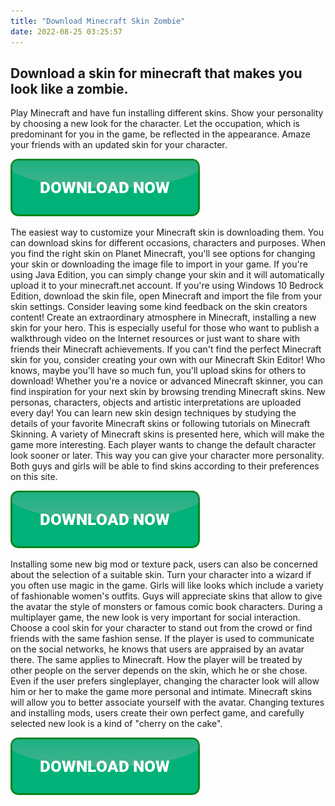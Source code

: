 ```yaml
---
title: "Download Minecraft Skin Zombie"
date: 2022-08-25 03:25:57
---
```


## Download a skin for minecraft that makes you look like a zombie.

Play Minecraft and have fun installing different skins. Show your personality by choosing a new look for the character. Let the occupation, which is predominant for you in the game, be reflected in the appearance. Amaze your friends with an updated skin for your character.

[![button](https://github.com/minecraftbay/minecraftbay.github.io/blob/main/dlbutton.png?raw=true)](https://minecraftsync.com/download-minecraft-skin)


The easiest way to customize your Minecraft skin is downloading them. You can download skins for different occasions, characters and purposes. When you find the right skin on Planet Minecraft, you'll see options for changing your skin or downloading the image file to import in your game. If you're using Java Edition, you can simply change your skin and it will automatically upload it to your minecraft.net account. If you're using Windows 10 Bedrock Edition, download the skin file, open Minecraft and import the file from your skin settings. Consider leaving some kind feedback on the skin creators content!
Create an extraordinary atmosphere in Minecraft, installing a new skin for your hero. This is especially useful for those who want to publish a walkthrough video on the Internet resources or just want to share with friends their Minecraft achievements.
If you can't find the perfect Minecraft skin for you, consider creating your own with our Minecraft Skin Editor! Who knows, maybe you'll have so much fun, you'll upload skins for others to download! Whether you're a novice or advanced Minecraft skinner, you can find inspiration for your next skin by browsing trending Minecraft skins. New personas, characters, objects and artistic interpretations are uploaded every day! You can learn new skin design techniques by studying the details of your favorite Minecraft skins or following tutorials on Minecraft Skinning.
A variety of Minecraft skins is presented here, which will make the game more interesting. Each player wants to change the default character look sooner or later. This way you can give your character more personality. Both guys and girls will be able to find skins according to their preferences on this site.

[![button](https://github.com/minecraftbay/minecraftbay.github.io/blob/main/dlbutton.png?raw=true)](https://minecraftsync.com/download-minecraft-skin)


Installing some new big mod or texture pack, users can also be concerned about the selection of a suitable skin. Turn your character into a wizard if you often use magic in the game. Girls will like looks which include a variety of fashionable women's outfits. Guys will appreciate skins that allow to give the avatar the style of monsters or famous comic book characters.
During a multiplayer game, the new look is very important for social interaction. Choose a cool skin for your character to stand out from the crowd or find friends with the same fashion sense. If the player is used to communicate on the social networks, he knows that users are appraised by an avatar there. The same applies to Minecraft. How the player will be treated by other people on the server depends on the skin, which he or she chose.
Even if the user prefers singleplayer, changing the character look will allow him or her to make the game more personal and intimate. Minecraft skins will allow you to better associate yourself with the avatar. Changing textures and installing mods, users create their own perfect game, and carefully selected new look is a kind of "cherry on the cake".


[![button](https://github.com/minecraftbay/minecraftbay.github.io/blob/main/dlbutton.png?raw=true)](https://minecraftsync.com/download-minecraft-skin)